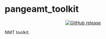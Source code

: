 # pangeamt_toolkit

<p align="center">
    <a href="https://github.com/Pangeamt/pangeamt_toolkit/releases">
        <img alt="GitHub release" src="https://img.shields.io/github/release/Pangeamt/pangeamt_toolkit">
    </a>
</p>

NMT toolkit.
